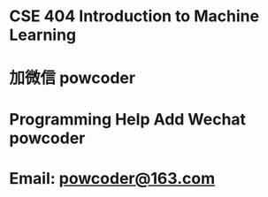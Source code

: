 # CSE 404 Introduction to Machine Learning 
# 加微信 powcoder

# Programming Help Add Wechat powcoder

# Email: powcoder@163.com

